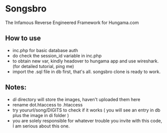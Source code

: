 # Songsbro
The Infamous Reverse Engineered Framework for Hungama.com


## How to use
- inc.php for basic database auth
- do check the session_id variable in inc.php
- to obtain new var, kindly headover to hungama app and use wireshark. (for detailed tutorial, ping me)
- import the .sql file in db first, that's all. songsbro clone is ready to work.

## Notes:
- *di* directory will store the images, haven't uploaded them here
- rename dot.htaccess to .htaccess
- try yoururl/song/DIGITS to check if it works ( you will see an entry in db plus the image in di folder )
- you are solely responsible for whatever trouble you invite with this code, I am serious about this one.
